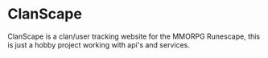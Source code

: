 # ClanScape
ClanScape is a clan/user tracking website for the MMORPG Runescape, this is just a hobby project working with api's and services.
